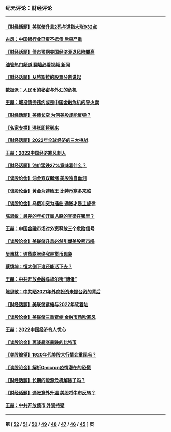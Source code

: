### 纪元评论：财经评论
---
#### [【财经话题】美联储升息2码与道指大涨932点](../../pages/nsc1026/n13727377.md?05110330) 
#### [古风：中国银行业已资不抵债 后果严重](../../pages/nsc1026/n13726111.md?05110330) 
#### [【财经话题】债市预期美国经济衰退风险攀高](../../pages/nsc1026/n13698043.md?05110330) 
#### [油管热门频道 翻墙必看视频 新闻](ok?05110330)
#### [【财经话题】从特斯拉的股票分割说起](../../pages/nsc1026/n13679733.md?05110330) 
#### [数据派：人民币的秘密与外汇的危机](../../pages/nsc1026/n13667092.md?05110330) 
#### [王赫：城投债务违约或是中国金融危机的导火索](../../pages/nsc1026/n13665322.md?05110330) 
#### [【财经话题】美债长空 为何美股却能反弹？](../../pages/nsc1026/n13665895.md?05110330) 
#### [【名家专栏】滞胀即将到来](../../pages/nsc1026/n13658171.md?05110330) 
#### [【财经话题】2022年全球经济的三大挑战](../../pages/nsc1026/n13654423.md?05110330) 
#### [王赫：2022中国经济寒风刺人](../../pages/nsc1026/n13651403.md?05110330) 
#### [【财经话题】油价猛跌27%意味着什么？](../../pages/nsc1026/n13648767.md?05110330) 
#### [【谈股论金】油金双双飙涨 美股独自垂泪](../../pages/nsc1026/n13631742.md?05110330) 
#### [【谈股论金】黄金为避险王 比特币寒冬来临](../../pages/nsc1026/n13600406.md?05110330) 
#### [【谈股论金】乌俄冲突为插曲 通胀才是主旋律](../../pages/nsc1026/n13576797.md?05110330) 
#### [陈思敏：最差的年初开局 A股的脊梁在哪里？](../../pages/nsc1026/n13558359.md?05110330) 
#### [王赫：中国金融市场对外资释放三个危险信号](../../pages/nsc1026/n13546389.md?05110330) 
#### [【谈股论金】美联储升息必然引爆美股熊市吗](../../pages/nsc1026/n13519194.md?05110330) 
#### [吴惠林：通货膨胀终究是货币现象](../../pages/nsc1026/n13512979.md?05110330) 
#### [蔡慎坤：恒大倒下谁还能活下去？](../../pages/nsc1026/n13501831.md?05110330) 
#### [王赫：中共开放金融与华尔街“博傻”](../../pages/nsc1026/n13501138.md?05110330) 
#### [陈思敏：中共晒2021年外商投资未提台资的背后](../../pages/nsc1026/n13501057.md?05110330) 
#### [【财经话题】美联储紧缩与2022年软着陆](../../pages/nsc1026/n13498354.md?05110330) 
#### [【谈股论金】美联储三重紧缩 金融市场吹寒风](../../pages/nsc1026/n13487202.md?05110330) 
#### [王赫：2022中国经济令人忧心](../../pages/nsc1026/n13480433.md?05110330) 
#### [【谈股论金】再谈暴涨暴跌的比特币](../../pages/nsc1026/n13428036.md?05110330) 
#### [【美股瞭望】1920年代美股大行情会重现吗？](../../pages/nsc1026/n13425425.md?05110330) 
#### [【谈股论金】解析Omicron疫情潜在的恐慌](../../pages/nsc1026/n13403704.md?05110330) 
#### [【财经话题】长期的能源危机解除了吗？](../../pages/nsc1026/n13378041.md?05110330) 
#### [【财经话题】通胀意外升温 美股将牛市反转？](../../pages/nsc1026/n13370659.md?05110330) 
#### [王赫：中共开放债市 外资持疑](../../pages/nsc1026/n13366203.md?05110330) 

---
#### 第 [ [52](./52.md?05110330) / [51](./51.md?05110330) / [50](./50.md?05110330) / [49](./49.md?05110330) / [48](./48.md?05110330) / [47](./47.md?05110330) / [46](./46.md?05110330) / [45](./45.md?05110330) ] 页
